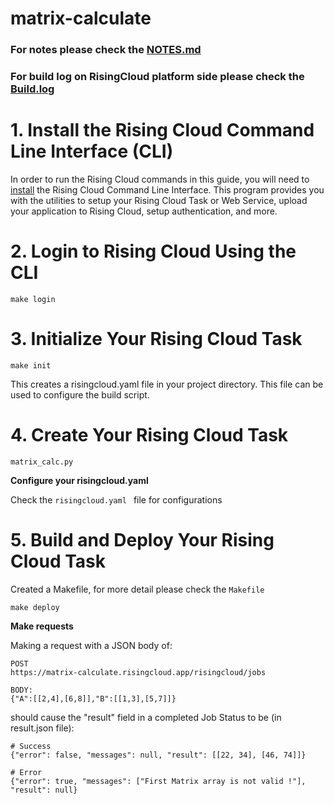 # matrix-calculate

### For notes please check the [NOTES.md](NOTES.md)
### For build log on RisingCloud platform side please check the [Build.log](Build.log)


# 1. Install the Rising Cloud Command Line Interface (CLI)
In order to run the Rising Cloud commands in this guide, you will need to [install](https://risingcloud.com/docs/install) the Rising Cloud Command Line Interface. This program provides you with the utilities to setup your Rising Cloud Task or Web Service, upload your application to Rising Cloud, setup authentication, and more.

# 2. Login to Rising Cloud Using the CLI
```shell
make login
```

# 3. Initialize Your Rising Cloud Task
```shell
make init
```

This creates a risingcloud.yaml file in your project directory. This file can be used to configure the build script.

# 4. Create Your Rising Cloud Task

```
matrix_calc.py
```

**Configure your risingcloud.yaml**

Check the `risingcloud.yaml ` file for configurations

# 5. Build and Deploy Your Rising Cloud Task

Created a Makefile, for more detail please check the `Makefile`

```shell
make deploy
```

**Make requests**

Making a request with a JSON body of:
```shell
POST
https://matrix-calculate.risingcloud.app/risingcloud/jobs

BODY:
{"A":[[2,4],[6,8]],"B":[[1,3],[5,7]]}
```

should cause the "result" field in a completed Job Status to be (in result.json file):

```
# Success 
{"error": false, "messages": null, "result": [[22, 34], [46, 74]]}

# Error
{"error": true, "messages": ["First Matrix array is not valid !"], "result": null}
```